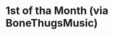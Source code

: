 <!--
id: 52644703
link: http://tumblr.atmos.org/post/52644703/1st-of-tha-month-via-bonethugsmusic
slug: 1st-of-tha-month-via-bonethugsmusic
date: Wed Oct 01 2008 13:13:56 GMT-0700 (PDT)
publish: 2008-10-01
tags: 
title: 1st of tha Month (via BoneThugsMusic)
-->


1st of tha Month (via BoneThugsMusic)
=====================================



